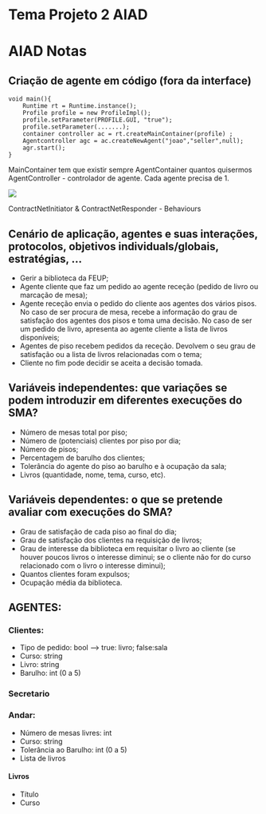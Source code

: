 # Tema Projeto 2 AIAD

# AIAD Notas
## Criação de agente em código (fora da interface)
```
void main(){
    Runtime rt = Runtime.instance();
    Profile profile = new ProfileImpl();
    profile.setParameter(PROFILE.GUI, "true");
    profile.setParameter(.......);
    container controller ac = rt.createMainContainer(profile) ;
    Agentcontroller agc = ac.createNewAgent("joao","seller",null);
    agr.start();
}
```
MainContainer tem que existir sempre
AgentContainer quantos quisermos
AgentController - controlador de agente. Cada agente precisa de 1.

![](https://i.imgur.com/mPx3Gzx.png)

ContractNetInitiator & ContractNetResponder - Behaviours



## Cenário de aplicação, agentes e suas interações, protocolos, objetivos individuals/globais, estratégias, …
- Gerir a biblioteca da FEUP;
- Agente cliente que faz um pedido ao agente receção (pedido de livro ou marcação de mesa);
- Agente receção envia o pedido do cliente aos agentes dos vários pisos. No caso de ser procura de mesa, recebe a informação do grau de satisfação dos agentes dos pisos e toma uma decisão. No caso de ser um pedido de livro, apresenta ao agente cliente a lista de livros disponíveis;
- Agentes de piso recebem pedidos da receção. Devolvem o seu grau de satisfação ou a lista de livros relacionadas com o tema;
- Cliente no fim pode decidir se aceita a decisão tomada.

## Variáveis independentes: que variações se podem introduzir em diferentes execuções do SMA?
 - Número de mesas total por piso;
 - Número de (potenciais) clientes por piso por dia;
 - Número de pisos;
 - Percentagem de barulho dos clientes;
 - Tolerância do agente do piso ao barulho e à ocupação da sala;
 - Livros (quantidade, nome, tema, curso, etc).

## Variáveis dependentes: o que se pretende avaliar com execuções do SMA?
 - Grau de satisfação de cada piso ao final do dia;
 - Grau de satisfação dos clientes na requisição de livros;
 - Grau de interesse da biblioteca em requisitar o livro ao cliente (se houver poucos livros o interesse diminui; se o cliente não for do curso relacionado com o livro o interesse diminui);
 - Quantos clientes foram expulsos;
 - Ocupação média da biblioteca.

## AGENTES:
### Clientes:
* Tipo de pedido: bool --> true: livro; false:sala
* Curso: string
* Livro: string
* Barulho: int (0 a 5)

### Secretario

### Andar:
* Número de mesas livres: int
* Curso: string
* Tolerância ao Barulho: int (0 a 5)
* Lista de livros

#### Livros
* Título
* Curso
